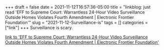 +++draft = falsedate = 2021-11-12T16:57:36-05:00title = "linkblog: just read 'EFF to Supreme Court: Warrantless 24-Hour Video Surveillance Outside Homes Violates Fourth Amendment | Electronic Frontier Foundation'"slug = "2021-11-12-Surveillance-is"tags = []categories = ["link"]+++Surveillance is scary. [link to 'EFF to Supreme Court: Warrantless 24-Hour Video Surveillance Outside Homes Violates Fourth Amendment | Electronic Frontier Foundation'](https://www.eff.org/press/releases/eff-supreme-court-warrantless-24-hour-video-surveillance-outside-homes-violates)